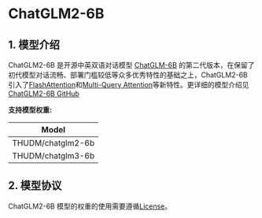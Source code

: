 # ChatGLM2-6B

## 1. 模型介绍

ChatGLM2-6B 是开源中英双语对话模型 [ChatGLM-6B](https://github.com/THUDM/ChatGLM-6B) 的第二代版本，在保留了初代模型对话流畅、部署门槛较低等众多优秀特性的基础之上，ChatGLM2-6B 引入了[FlashAttention](https://github.com/HazyResearch/flash-attention)和[Multi-Query Attention](https://arxiv.org/abs/1911.02150v1)等新特性。更详细的模型介绍见[ChatGLM2-6B GitHub](https://github.com/THUDM/ChatGLM2-6B)

**支持模型权重:**

| Model                            |
|----------------------------------|
| THUDM/chatglm2-6b                |
| THUDM/chatglm3-6b                |

## 2. 模型协议


ChatGLM2-6B 模型的权重的使用需要遵循[License](../../paddlenlp/transformers/chatglm_v2/LICENSE)。
